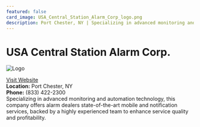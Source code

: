 ```yaml
---
featured: false
card_image: USA_Central_Station_Alarm_Corp_logo.png
description: Port Chester, NY | Specializing in advanced monitoring and automation technology, this company offers alarm dealers state-of-the-art mobile and notification services, backed by a highly experienced team to enhance service quality and profitability.
---
```


# USA Central Station Alarm Corp.
<img src="USA_Central_Station_Alarm_Corp_logo.png" alt="Logo" style="max-width: 200px; height: auto;">

<a href="https://usacentralstation.com">Visit Website</a>  
**Location:** Port Chester, NY  
**Phone:** (833) 422-2300 <br>
Specializing in advanced monitoring and automation technology, this company offers alarm dealers state-of-the-art mobile and notification services, backed by a highly experienced team to enhance service quality and profitability.
